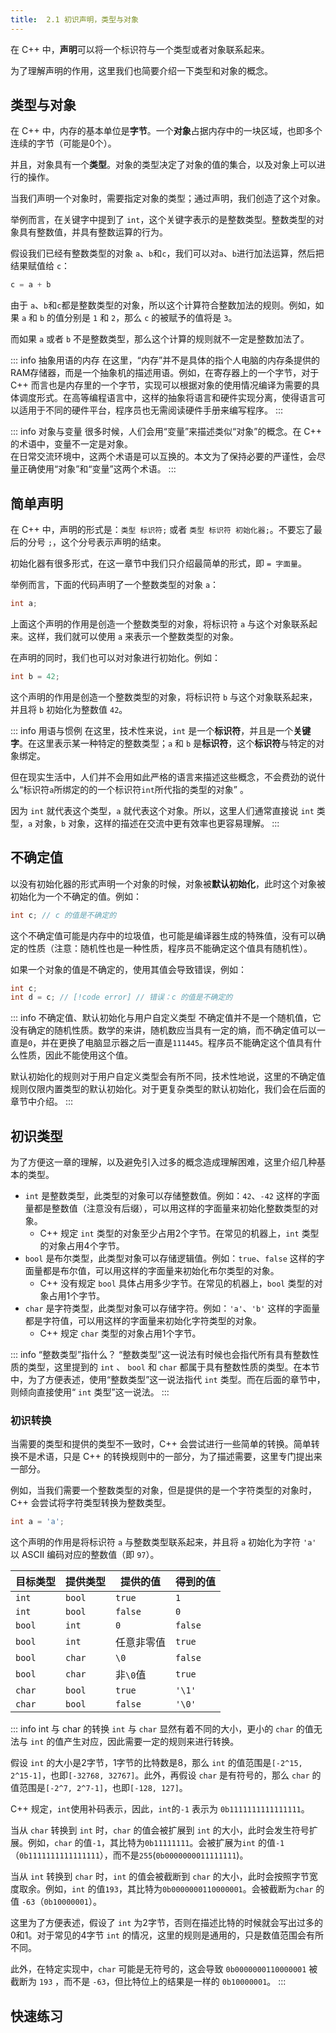 ```yaml
---
title:  2.1 初识声明，类型与对象
---
```


在 C++ 中，**声明**可以将一个标识符与一个类型或者对象联系起来。

为了理解声明的作用，这里我们也简要介绍一下类型和对象的概念。

## 类型与对象

在 C++ 中，内存的基本单位是**字节**。一个**对象**占据内存中的一块区域，也即多个连续的字节（可能是0个）。

并且，对象具有一个**类型**。对象的类型决定了对象的值的集合，以及对象上可以进行的操作。

当我们声明一个对象时，需要指定对象的类型；通过声明，我们创造了这个对象。

举例而言，在关键字中提到了 `int`，这个关键字表示的是整数类型。整数类型的对象具有整数值，并具有整数运算的行为。

假设我们已经有整数类型的对象 `a`、`b`和`c`，我们可以对`a`、`b`进行加法运算，然后把结果赋值给 `c`：
```cpp
c = a + b
```
由于 `a`、`b`和`c`都是整数类型的对象，所以这个计算符合整数加法的规则。例如，如果 `a` 和 `b` 的值分别是 `1` 和 `2`，那么 `c` 的被赋予的值将是 `3`。

而如果 `a` 或者 `b` 不是整数类型，那么这个计算的规则就不一定是整数加法了。

::: info 抽象用语的内存
在这里，“内存”并不是具体的指个人电脑的内存条提供的RAM存储器，而是一个抽象机的描述用语。例如，在寄存器上的一个字节，对于 C++ 而言也是内存里的一个字节，实现可以根据对象的使用情况编译为需要的具体调度形式。在高等编程语言中，这样的抽象将语言和硬件实现分离，使得语言可以适用于不同的硬件平台，程序员也无需阅读硬件手册来编写程序。
:::

::: info 对象与变量
很多时候，人们会用“变量”来描述类似“对象”的概念。在 C++ 的术语中，变量不一定是对象。  
在日常交流环境中，这两个术语是可以互换的。本文为了保持必要的严谨性，会尽量正确使用“对象”和“变量”这两个术语。
:::

## 简单声明

在 C++ 中，声明的形式是：`类型 标识符;` 或者 `类型 标识符 初始化器;`。不要忘了最后的分号 `;`，这个分号表示声明的结束。

初始化器有很多形式，在这一章节中我们只介绍最简单的形式，即 `= 字面量`。

举例而言，下面的代码声明了一个整数类型的对象 `a`：

```cpp
int a;
```

上面这个声明的作用是创造一个整数类型的对象，将标识符 `a` 与这个对象联系起来。这样，我们就可以使用 `a` 来表示一个整数类型的对象。

在声明的同时，我们也可以对对象进行初始化。例如：

```cpp
int b = 42;
```

这个声明的作用是创造一个整数类型的对象，将标识符 `b` 与这个对象联系起来，并且将 `b` 初始化为整数值 `42`。

::: info 用语与惯例
在这里，技术性来说，`int` 是一个**标识符**，并且是一个**关键字**。在这里表示某一种特定的整数类型；`a` 和 `b` 是**标识符**，这个**标识符**与特定的对象绑定。

但在现实生活中，人们并不会用如此严格的语言来描述这些概念，不会费劲的说什么“标识符`a`所绑定的的一个标识符`int`所代指的类型的对象” 。

因为 `int` 就代表这个类型，`a` 就代表这个对象。所以，这里人们通常直接说 `int` 类型，`a` 对象，`b` 对象，这样的描述在交流中更有效率也更容易理解。
:::

## 不确定值

以没有初始化器的形式声明一个对象的时候，对象被**默认初始化**，此时这个对象被初始化为一个不确定的值。例如：
```cpp
int c; // c 的值是不确定的 
```
这个不确定值可能是内存中的垃圾值，也可能是编译器生成的特殊值，没有可以确定的性质（注意：随机性也是一种性质，程序员不能确定这个值具有随机性）。

如果一个对象的值是不确定的，使用其值会导致错误，例如：
```cpp
int c;
int d = c; // [!code error] // 错误：c 的值是不确定的
```

::: info 不确定值、默认初始化与用户自定义类型
不确定值并不是一个随机值，它没有确定的随机性质。数学的来讲，随机数应当具有一定的熵，而不确定值可以一直是`0`，并在更换了电脑显示器之后一直是`111445`。程序员不能确定这个值具有什么性质，因此不能使用这个值。

默认初始化的规则对于用户自定义类型会有所不同，技术性地说，这里的不确定值规则仅限内置类型的默认初始化。对于更复杂类型的默认初始化，我们会在后面的章节中介绍。
:::

## 初识类型

为了方便这一章的理解，以及避免引入过多的概念造成理解困难，这里介绍几种基本的类型。

* `int` 是整数类型，此类型的对象可以存储整数值。例如：`42`、`-42` 这样的字面量都是整数值（注意没有后缀），可以用这样的字面量来初始化整数类型的对象。
  * C++ 规定 `int` 类型的对象至少占用2个字节。在常见的机器上，`int` 类型的对象占用4个字节。
* `bool` 是布尔类型，此类型对象可以存储逻辑值。例如：`true`、`false` 这样的字面量都是布尔值，可以用这样的字面量来初始化布尔类型的对象。
  * C++ 没有规定 `bool` 具体占用多少字节。在常见的机器上，`bool` 类型的对象占用1个字节。 
* `char` 是字符类型，此类型对象可以存储字符。例如：`'a'`、`'b'` 这样的字面量都是字符值，可以用这样的字面量来初始化字符类型的对象。
  * C++ 规定 `char` 类型的对象占用1个字节。

::: info “整数类型”指什么？
“整数类型”这一说法有时候也会指代所有具有整数性质的类型，这里提到的 `int` 、 `bool` 和 `char` 都属于具有整数性质的类型。在本节中，为了方便表述，使用“整数类型”这一说法指代 `int` 类型。而在后面的章节中，则倾向直接使用“ `int` 类型”这一说法。
:::

### 初识转换

当需要的类型和提供的类型不一致时，C++ 会尝试进行一些简单的转换。简单转换不是术语，只是 C++ 的转换规则中的一部分，为了描述需要，这里专门提出来一部分。

例如，当我们需要一个整数类型的对象，但是提供的是一个字符类型的对象时，C++ 会尝试将字符类型转换为整数类型。

```cpp
int a = 'a';
```

这个声明的作用是将标识符 `a` 与整数类型联系起来，并且将 `a` 初始化为字符 `'a'` 以 ASCII 编码对应的整数值（即 `97`）。

| 目标类型 | 提供类型 | 提供的值   | 得到的值 |
| -------- | -------- | ---------- | -------- |
| `int`    | `bool`   | `true`     | `1`      |
| `int`    | `bool`   | `false`    | `0`      |
| `bool`   | `int`    | `0`        | `false`  |
| `bool`   | `int`    | 任意非零值 | `true`   |
| `bool`   | `char`   | `\0`       | `false`  |
| `bool`   | `char`   | 非`\0`值   | `true`   |
| `char`   | `bool`   | `true`     | `'\1'`   |
| `char`   | `bool`   | `false`    | `'\0'`   |


::: info int 与 char 的转换
`int` 与 `char` 显然有着不同的大小，更小的 `char` 的值无法与 `int` 的值产生对应，因此需要一定的规则来进行转换。

假设 `int` 的大小是2字节，1字节的比特数是8，那么 `int` 的值范围是`[-2^15, 2^15-1]`，也即`[-32768, 32767]`。此外，再假设 `char` 是有符号的，那么 `char` 的值范围是`[-2^7, 2^7-1]`，也即`[-128, 127]`。

C++ 规定，`int`使用补码表示，因此，`int`的`-1` 表示为 `0b1111111111111111`。

当从 `char` 转换到 `int` 时，`char` 的值会被扩展到 `int` 的大小，此时会发生符号扩展。例如，`char` 的值`-1`，其比特为`0b11111111`。会被扩展为`int` 的值`-1`（`0b1111111111111111`），而不是`255`(`0b0000000011111111`)。

当从 `int` 转换到 `char` 时，`int` 的值会被截断到 `char` 的大小，此时会按照字节宽度取余。例如，`int` 的值`193`，其比特为`0b0000000110000001`。会被截断为`char` 的值 `-63`（`0b10000001`）。


这里为了方便表述，假设了 `int` 为2字节，否则在描述比特的时候就会写出过多的0和1。对于常见的4字节 `int` 的情况，这里的规则是通用的，只是数值范围会有所不同。

此外，在特定实现中，`char` 可能是无符号的，这会导致 `0b0000000110000001` 被截断为 `193` ，而不是 `-63`，但比特位上的结果是一样的 `0b10000001`。
:::

## 快速练习

<Choices 
    :questions="[
        {
            text: '下面的声明创建了什么对象？',
            code: 'int example = \'a\';',
            shuffleOptions: false,
            options: ['int 类型的对象', 'char 类型的对象', 'bool 类型的对象', '没有创建对象'],
            answers: ['int 类型的对象']
        },
        {
            text: '下面的声明创建了什么对象？',
            code: 'int nope;',
            shuffleOptions: false,
            options: ['int 类型的对象', 'char 类型的对象', 'bool 类型的对象', '没有创建对象'],
            answers: ['int 类型的对象']
        },
        {
            text: '下面的声明创建了什么对象？',
            code: 'char test = false;',
            shuffleOptions: false,
            options: ['int 类型的对象', 'char 类型的对象', 'bool 类型的对象', '没有创建对象'],
            answers: ['char 类型的对象']
        },
        {
            text: 'a的值被初始化为什么？',
            code: 'int a = true;',
            shuffleOptions: false,
            options: ['1', 'true', '不确定值', '无法初始化'],
            answers: ['1']
        },
        {
            text: 'a的值被初始化为什么？',
            code: 'int a = \'\\54\';',
            shuffleOptions: false,
            options: ['54', '44', '1', '不确定值', '无法初始化'],
            answers: ['44']
        },
        {
            text: 'a的值被初始化为什么？',
            code: 'char a = false;',
            shuffleOptions: false,
            options: ['\'0\'', '\'\\0\'', '不确定值', '没有初始化'],
            answers: ['\'\\0\'']
        }
    ]"/>